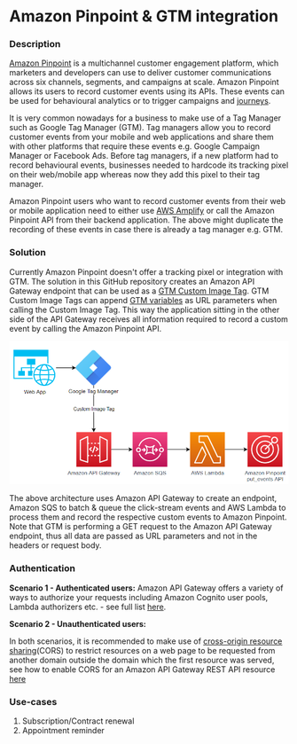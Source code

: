 # Amazon Pinpoint & GTM integration

### Description
[Amazon Pinpoint](https://aws.amazon.com/pinpoint/) is a multichannel customer engagement platform, which marketers and developers can use to deliver customer communications across six channels, segments, and campaigns at scale. Amazon Pinpoint allows its users to record customer events using its APIs. These events can be used for behavioural analytics or to trigger campaigns and [journeys](https://docs.aws.amazon.com/pinpoint/latest/userguide/journeys.html).

It is very common nowadays for a business to make use of a Tag Manager such as Google Tag Manager (GTM). Tag managers allow you to record customer events from your mobile and web applications and share them with other platforms that require these events  e.g. Google Campaign Manager or Facebook Ads. Before tag managers, if a new platform had to record behavioural events, businesses needed to hardcode its tracking pixel on their web/mobile app whereas now they add this pixel to their tag manager.

Amazon Pinpoint users who want to record customer events from their web or mobile application need to either use [AWS Amplify](https://docs.amplify.aws/lib/analytics/getting-started/q/platform/js/) or call the Amazon Pinpoint API from their backend application. The above might duplicate the recording of these events in case there is already a tag manager e.g. GTM.

### Solution
Currently Amazon Pinpoint doesn't offer a tracking pixel or integration with GTM. The solution in this GitHub repository creates an Amazon API Gateway endpoint that can be used as a [GTM Custom Image Tag](https://support.google.com/tagmanager/answer/6107167?hl=en). GTM Custom Image Tags can append [GTM variables](https://support.google.com/tagmanager/answer/7683362?hl=en) as URL parameters when calling the Custom Image Tag. This way the application sitting in the other side of the API Gateway receives all information required to record a custom event by calling the Amazon Pinpoint API.

![architecture_diagram](https://github.com/Pioank/pinpoint-gtm-connector/blob/main/Assets/ArchitectureDiagram-Pinpoint-GTM.PNG)

The above architecture uses Amazon API Gateway to create an endpoint, Amazon SQS to batch & queue the click-stream events and AWS Lambda to process them and record the respective custom events to Amazon Pinpoint. Note that GTM is performing a GET request to the Amazon API Gateway endpoint, thus all data are passed as URL parameters and not in the headers or request body.

### Authentication
**Scenario 1 - Authenticated users:** Amazon API Gateway offers a variety of ways to authorize your requests including Amazon Cognito user pools, Lambda authorizers etc. - see full list [here](https://docs.aws.amazon.com/apigateway/latest/developerguide/apigateway-control-access-to-api.html). 

**Scenario 2 - Unauthenticated users:** 

In both scenarios, it is recommended to make use of [cross-origin resource sharing](https://en.wikipedia.org/wiki/Cross-origin_resource_sharing)(CORS) to restrict resources on a web page to be requested from another domain outside the domain which the first resource was served, see how to enable CORS for an Amazon API Gateway REST API resource [here](https://docs.aws.amazon.com/apigateway/latest/developerguide/how-to-cors.html)

### Use-cases

1) Subscription/Contract renewal
2) Appointment reminder

